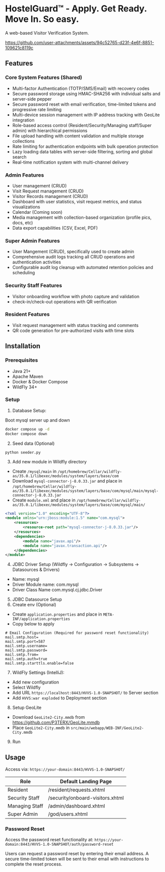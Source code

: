 # HostelGuard™ - Apply. Get Ready. Move In. So easy.

A web-based Visitor Verification System.

https://github.com/user-attachments/assets/94c52765-d23f-4e6f-8851-109621c8119c

## Features

### Core System Features (Shared)
- Multi-factor Authentication (TOTP/SMS/Email) with recovery codes
- Secure password storage using HMAC-SHA256 with individual salts and server-side pepper
- Secure password reset with email verification, time-limited tokens and progressive rate limiting
- Multi-device session management with IP address tracking with GeoLite integration
- Role-based access control (Resident/Security/Managing staff/Super admin) with hierarchical permissions
- File upload handling with content validation and multiple storage collections
- Rate limiting for authentication endpoints with bulk operation protection
- Lazy loading data tables with server-side filtering, sorting and global search
- Real-time notification system with multi-channel delivery

### Admin Features
- User management (CRUD)
- Visit Request management (CRUD)
- Visitor Records management (CRUD)
- Dashboard with user statistics, visit request metrics, and status visualizations
- Calendar (Coming soon)
- Media management with collection-based organization (profile pics, docs, etc)
- Data export capabilities (CSV, Excel, PDF)

### Super Admin Features
- User Mangement (CRUD), specifically used to create admin
- Comprehensive audit logs tracking all CRUD operations and authentication activities
- Configurable audit log cleanup with automated retention policies and scheduling

### Security Staff Features
- Visitor onboarding workflow with photo capture and validation
- check-in/check-out operations with QR verification

### Resident Features
- Visit request management with status tracking and comments
- QR code generation for pre-authorized visits with time slots

## Installation

### Prerequisites
- Java 21+
- Apache Maven
- Docker & Docker Compose
- WildFly 34+

### Setup

1. Database Setup:

Boot mysql server up and down 
```bash
docker compose up -d
docker compose down 
```
2. Seed data (Optional)
```shell
python seeder.py
```
3. Add new module in Wildfly directory
- Create `/mysql/main` in `/opt/homebrew/Cellar/wildfly-as/35.0.1/libexec/modules/system/layers/base/com`
- Download `mysql-connector-j-8.0.33.jar` and place in `/opt/homebrew/Cellar/wildfly-as/35.0.1/libexec/modules/system/layers/base/com/mysql/main/mysql-connector-j-8.0.33.jar`
- Create `module.xml` and place in `/opt/homebrew/Cellar/wildfly-as/35.0.1/libexec/modules/system/layers/base/com/mysql/main/`
```xml
<?xml version="1.0" encoding="UTF-8"?>
<module xmlns="urn:jboss:module:1.5" name="com.mysql">
    <resources>
        <resource-root path="mysql-connector-j-8.0.33.jar"/>
    </resources>
    <dependencies>
        <module name="javax.api"/>
        <module name="javax.transaction.api"/>
    </dependencies>
</module>
```
4. JDBC Driver Setup (Wildfly -> Configuration -> Subsystems -> Datasources & Drivers)
- Name: mysql
- Driver Module name: com.mysql
- Driver Class Name com.mysql.cj.jdbc.Driver
5. JDBC Datasource Setup
6. Create env (Optional)
- Create `application.properties` and place in `META-INF/application.properties`
- Copy below to apply
```text
# Email Configuration (Required for password reset functionality)
mail.smtp.host=
mail.smtp.port=587
mail.smtp.username=
mail.smtp.password=
mail.smtp.from=
mail.smtp.auth=true
mail.smtp.starttls.enable=false
```
7. WildFly Settings (IntelliJ):
- Add new configuration
- Select Wildfly
- Add URL `https://localhost:8443/HVVS-1.0-SNAPSHOT/` to Server section
- Add `HVVS:war exploded` to Deployment section
8. Setup GeoLite
- Download `GeoLite2-City.mmdb` from https://github.com/P3TERX/GeoLite.mmdb
- Place `GeoLite2-City.mmdb` in `src/main/webapp/WEB-INF/GeoLite2-City.mmdb`
9. Run

## Usage

Access via: `https://your-domain:8443/HVVS-1.0-SNAPSHOT/`

| Role           | Default Landing Page             |
|----------------|----------------------------------|
| Resident       | /resident/requests.xhtml         |
| Security Staff | /security/onboard-visitors.xhtml |
| Managing Staff | /admin/dashboard.xhtml           |
| Super Admin    | /god/users.xhtml                 |

### Password Reset
Access the password reset functionality at: `https://your-domain:8443/HVVS-1.0-SNAPSHOT/auth/password-reset`

Users can request a password reset by entering their email address. A secure time-limited token will be sent to their email with instructions to complete the reset process.
